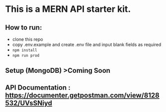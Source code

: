 # This is a MERN API starter kit.

## How to run:
* clone this repo
* copy .env.example and create .env file and input blank fields as required
* `npm install`
* `npm run prod`

## Setup (MongoDB) >Coming Soon
## API Documentation : https://documenter.getpostman.com/view/8128532/UVsSNiyd 
